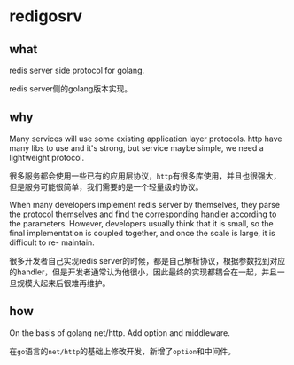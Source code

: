 # redigosrv

## what

redis server side protocol for golang.

redis server侧的golang版本实现。

## why

Many services will use some existing application layer protocols. http have many libs to use and it's strong, but service maybe simple, we need a lightweight protocol.

很多服务都会使用一些已有的应用层协议，`http`有很多库使用，并且也很强大，但是服务可能很简单，我们需要的是一个轻量级的协议。

When many developers implement redis server by themselves, they parse the protocol themselves and find the corresponding handler according to the parameters. However, developers usually think that it is small, so the final implementation is coupled together, and once the scale is large, it is difficult to re- maintain.

很多开发者自己实现redis server的时候，都是自己解析协议，根据参数找到对应的handler，但是开发者通常认为他很小，因此最终的实现都耦合在一起，并且一旦规模大起来后很难再维护。

## how

On the basis of golang net/http. Add option and middleware. 

在`go`语言的`net/http`的基础上修改开发，新增了`option`和中间件。

